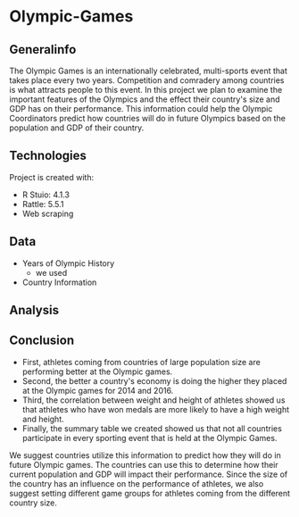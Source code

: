 # Olympic-Games

## Generalinfo
The Olympic Games is an internationally celebrated, multi-sports event that takes place every two years. Competition and comradery among countries is what attracts people to this event. In this project we plan to examine the important features of the Olympics and the effect their country's size and GDP has on their performance. This information could help the Olympic Coordinators predict how countries will do in future Olympics based on the population and GDP of their country.
	
## Technologies
Project is created with:
* R Stuio: 4.1.3
* Rattle: 5.5.1
* Web scraping 

## Data 
* Years of Olympic History 
	* we used 
* Country Information 

## Analysis 
	
  
## Conclusion  
* First, athletes coming from countries of large population size are performing better at the Olympic games.
* Second, the better a country's economy is doing the higher they placed at the Olympic games for 2014 and 2016. 
* Third, the correlation between weight and height of athletes showed us that athletes who have won medals are more likely to have a high weight and height. 
* Finally, the summary table we created showed us that not all countries participate in every sporting event that is held at the Olympic Games. 

We suggest countries utilize this information to predict how they will do in future Olympic games. The countries can use this to determine how their current population and GDP will impact their performance. Since the size of the country has an influence on the performance of athletes, we also suggest setting different game groups for athletes coming from the different country size.
